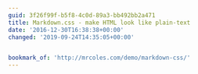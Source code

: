 ```yaml
---
guid: 3f26f99f-b5f8-4c0d-89a3-bb492bb2a471
title: Markdown.css - make HTML look like plain-text
date: '2016-12-30T16:38:38+00:00'
changed: '2019-09-24T14:35:05+00:00'


bookmark_of: 'http://mrcoles.com/demo/markdown-css/'
---
```




